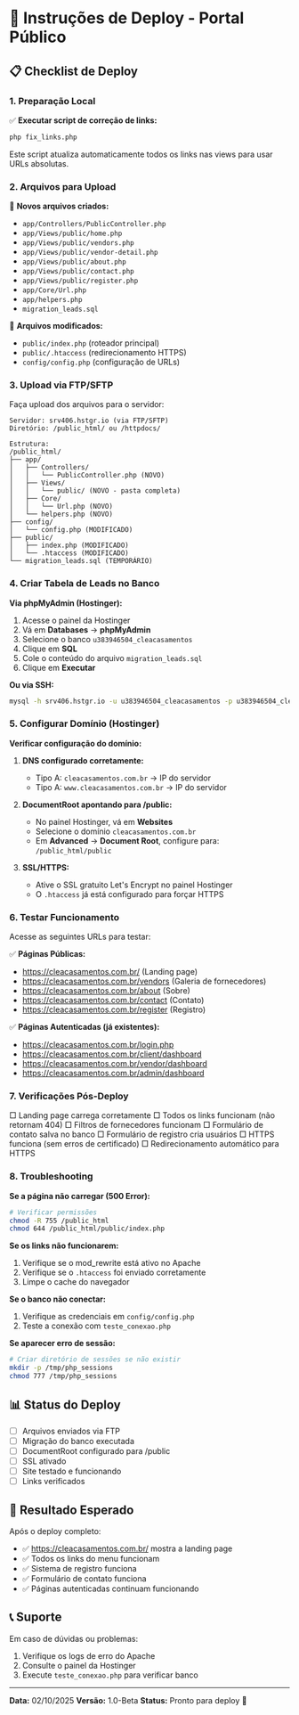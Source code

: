 # 🚀 Instruções de Deploy - Portal Público

## 📋 Checklist de Deploy

### 1. Preparação Local

✅ **Executar script de correção de links:**
```bash
php fix_links.php
```

Este script atualiza automaticamente todos os links nas views para usar URLs absolutas.

### 2. Arquivos para Upload

📁 **Novos arquivos criados:**
- `app/Controllers/PublicController.php`
- `app/Views/public/home.php`
- `app/Views/public/vendors.php`
- `app/Views/public/vendor-detail.php`
- `app/Views/public/about.php`
- `app/Views/public/contact.php`
- `app/Views/public/register.php`
- `app/Core/Url.php`
- `app/helpers.php`
- `migration_leads.sql`

📝 **Arquivos modificados:**
- `public/index.php` (roteador principal)
- `public/.htaccess` (redirecionamento HTTPS)
- `config/config.php` (configuração de URLs)

### 3. Upload via FTP/SFTP

Faça upload dos arquivos para o servidor:

```
Servidor: srv406.hstgr.io (via FTP/SFTP)
Diretório: /public_html/ ou /httpdocs/

Estrutura:
/public_html/
├── app/
│   ├── Controllers/
│   │   └── PublicController.php (NOVO)
│   ├── Views/
│   │   └── public/ (NOVO - pasta completa)
│   ├── Core/
│   │   └── Url.php (NOVO)
│   └── helpers.php (NOVO)
├── config/
│   └── config.php (MODIFICADO)
├── public/
│   ├── index.php (MODIFICADO)
│   └── .htaccess (MODIFICADO)
└── migration_leads.sql (TEMPORÁRIO)
```

### 4. Criar Tabela de Leads no Banco

**Via phpMyAdmin (Hostinger):**
1. Acesse o painel da Hostinger
2. Vá em **Databases** → **phpMyAdmin**
3. Selecione o banco `u383946504_cleacasamentos`
4. Clique em **SQL**
5. Cole o conteúdo do arquivo `migration_leads.sql`
6. Clique em **Executar**

**Ou via SSH:**
```bash
mysql -h srv406.hstgr.io -u u383946504_cleacasamentos -p u383946504_cleacasamentos < migration_leads.sql
```

### 5. Configurar Domínio (Hostinger)

**Verificar configuração do domínio:**

1. **DNS configurado corretamente:**
   - Tipo A: `cleacasamentos.com.br` → IP do servidor
   - Tipo A: `www.cleacasamentos.com.br` → IP do servidor

2. **DocumentRoot apontando para /public:**
   - No painel Hostinger, vá em **Websites**
   - Selecione o domínio `cleacasamentos.com.br`
   - Em **Advanced** → **Document Root**, configure para: `/public_html/public`

3. **SSL/HTTPS:**
   - Ative o SSL gratuito Let's Encrypt no painel Hostinger
   - O `.htaccess` já está configurado para forçar HTTPS

### 6. Testar Funcionamento

Acesse as seguintes URLs para testar:

✅ **Páginas Públicas:**
- https://cleacasamentos.com.br/ (Landing page)
- https://cleacasamentos.com.br/vendors (Galeria de fornecedores)
- https://cleacasamentos.com.br/about (Sobre)
- https://cleacasamentos.com.br/contact (Contato)
- https://cleacasamentos.com.br/register (Registro)

✅ **Páginas Autenticadas (já existentes):**
- https://cleacasamentos.com.br/login.php
- https://cleacasamentos.com.br/client/dashboard
- https://cleacasamentos.com.br/vendor/dashboard
- https://cleacasamentos.com.br/admin/dashboard

### 7. Verificações Pós-Deploy

□ Landing page carrega corretamente
□ Todos os links funcionam (não retornam 404)
□ Filtros de fornecedores funcionam
□ Formulário de contato salva no banco
□ Formulário de registro cria usuários
□ HTTPS funciona (sem erros de certificado)
□ Redirecionamento automático para HTTPS

### 8. Troubleshooting

**Se a página não carregar (500 Error):**
```bash
# Verificar permissões
chmod -R 755 /public_html
chmod 644 /public_html/public/index.php
```

**Se os links não funcionarem:**
1. Verifique se o mod_rewrite está ativo no Apache
2. Verifique se o `.htaccess` foi enviado corretamente
3. Limpe o cache do navegador

**Se o banco não conectar:**
1. Verifique as credenciais em `config/config.php`
2. Teste a conexão com `teste_conexao.php`

**Se aparecer erro de sessão:**
```bash
# Criar diretório de sessões se não existir
mkdir -p /tmp/php_sessions
chmod 777 /tmp/php_sessions
```

## 📊 Status do Deploy

- [ ] Arquivos enviados via FTP
- [ ] Migração do banco executada
- [ ] DocumentRoot configurado para /public
- [ ] SSL ativado
- [ ] Site testado e funcionando
- [ ] Links verificados

## 🎯 Resultado Esperado

Após o deploy completo:
- ✅ https://cleacasamentos.com.br/ mostra a landing page
- ✅ Todos os links do menu funcionam
- ✅ Sistema de registro funciona
- ✅ Formulário de contato funciona
- ✅ Páginas autenticadas continuam funcionando

## 📞 Suporte

Em caso de dúvidas ou problemas:
1. Verifique os logs de erro do Apache
2. Consulte o painel da Hostinger
3. Execute `teste_conexao.php` para verificar banco

---

**Data:** 02/10/2025
**Versão:** 1.0-Beta
**Status:** Pronto para deploy 🚀
